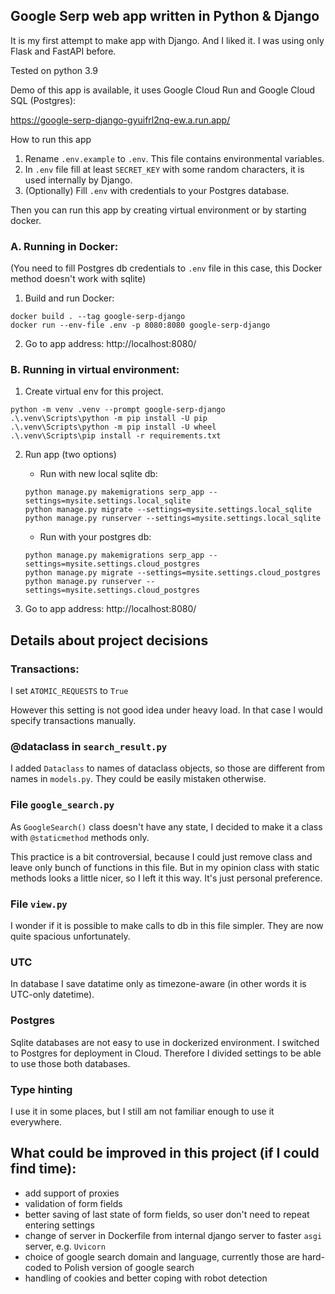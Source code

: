 ## Google Serp web app written in Python & Django

It is my first attempt to make app with Django. And I liked it. I was using only Flask and FastAPI before.

Tested on python 3.9

Demo of this app is available, it uses Google Cloud Run and Google Cloud SQL (Postgres):

https://google-serp-django-gyuifrl2nq-ew.a.run.app/


How to run this app
1. Rename `.env.example` to `.env`. This file contains environmental variables.
2. In `.env` file fill at least `SECRET_KEY` with some random characters, it is used internally by Django.
3. (Optionally) Fill `.env` with credentials to your Postgres database.

Then you can run this app by creating virtual environment or by starting docker.


### A. Running in Docker:
(You need to fill Postgres db credentials to `.env` file in this case, this Docker method doesn't work with sqlite)

1. Build and run Docker:
```
docker build . --tag google-serp-django
docker run --env-file .env -p 8080:8080 google-serp-django
```
2. Go to app address:
http://localhost:8080/






### B. Running in virtual environment:
1. Create virtual env for this project.
```
python -m venv .venv --prompt google-serp-django
.\.venv\Scripts\python -m pip install -U pip
.\.venv\Scripts\python -m pip install -U wheel
.\.venv\Scripts\pip install -r requirements.txt
````

2. Run app (two options)

    - Run with new local sqlite db:
    ```
    python manage.py makemigrations serp_app --settings=mysite.settings.local_sqlite
    python manage.py migrate --settings=mysite.settings.local_sqlite
    python manage.py runserver --settings=mysite.settings.local_sqlite
    ```

    - Run with your postgres db:
    ```
    python manage.py makemigrations serp_app --settings=mysite.settings.cloud_postgres
    python manage.py migrate --settings=mysite.settings.cloud_postgres
    python manage.py runserver --settings=mysite.settings.cloud_postgres
    ```

3. Go to app address:
http://localhost:8080/



## Details about project decisions

### Transactions:

I set `ATOMIC_REQUESTS` to `True`

However this setting is not good idea under heavy load. In that case I would specify transactions manually.

### @dataclass in `search_result.py`

I added `Dataclass` to names of dataclass objects, so those are different from names in `models.py`. They could be easily mistaken otherwise.

### File `google_search.py` 

As `GoogleSearch()` class doesn't have any state, I decided to make it a class with `@staticmethod` methods only. 

This practice is a bit controversial, because I could just remove class and leave only bunch of functions in this file. But in my opinion class with static methods looks a little nicer, so I left it this way. It's just personal preference.

### File `view.py` 

I wonder if it is possible to make calls to db in this file simpler. They are now quite spacious unfortunately.


### UTC
In database I save datatime only as timezone-aware (in other words it is UTC-only datetime).

### Postgres

Sqlite databases are not easy to use in dockerized environment. I switched to Postgres for deployment in Cloud. Therefore I divided settings to be able to use those both databases.

### Type hinting

I use it in some places, but I still am not familiar enough to use it everywhere.


## What could be improved in this project (if I could find time):

- add support of proxies
- validation of form fields
- better saving of last state of form fields, so user don't need to repeat entering settings
- change of server in Dockerfile from internal django server to faster `asgi` server, e.g. `Uvicorn`
- choice of google search domain and language, currently those are hard-coded to Polish version of google search
- handling of cookies and better coping with robot detection
